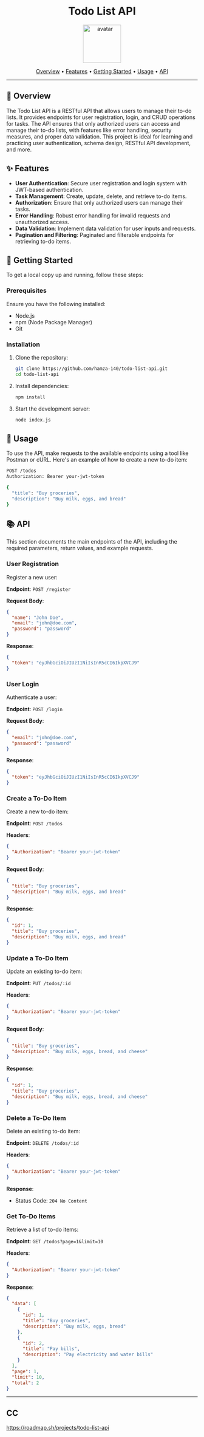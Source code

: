 <div align="center">
    
  # Todo List API
  
  <img src="https://imgs.search.brave.com/4_9vkMJro_MQJM-Mnfme-ztBgKAYwH6GcTk1qrU-vZk/rs:fit:860:0:0:0/g:ce/aHR0cHM6Ly9pbWFn/ZXMuZnJlZWltYWdl/cy5jb20vZmljL2lt/YWdlcy9pY29ucy8y/NDQzL2J1bmNoX29m/X2Nvb2xfYmx1aXNo/X2ljb25zLzUxMi90/b2RvLnBuZz9mbXQ" height="100" alt="avatar" />
  
  [Overview](#🎯-overview) •
  [Features](#✨-features) •
  [Getting Started](#🚀-getting-started) •
  [Usage](#📘-usage) •
  [API](#📚-api)
  
  </div>
  
  ---
  
  ## 🎯 Overview
  
  The Todo List API is a RESTful API that allows users to manage their to-do lists. It provides endpoints for user registration, login, and CRUD operations for tasks. The API ensures that only authorized users can access and manage their to-do lists, with features like error handling, security measures, and proper data validation. This project is ideal for learning and practicing user authentication, schema design, RESTful API development, and more.
  
  ## ✨ Features
  
  - **User Authentication**: Secure user registration and login system with JWT-based authentication.
  - **Task Management**: Create, update, delete, and retrieve to-do items.
  - **Authorization**: Ensure that only authorized users can manage their tasks.
  - **Error Handling**: Robust error handling for invalid requests and unauthorized access.
  - **Data Validation**: Implement data validation for user inputs and requests.
  - **Pagination and Filtering**: Paginated and filterable endpoints for retrieving to-do items.
  
  ## 🚀 Getting Started
  
  To get a local copy up and running, follow these steps:
  
  ### Prerequisites
  
  Ensure you have the following installed:
  
  - Node.js
  - npm (Node Package Manager)
  - Git
  
  ### Installation
  
  1. Clone the repository:
  
     ```bash
     git clone https://github.com/hamza-140/todo-list-api.git
     cd todo-list-api
     ```
  
  2. Install dependencies:
  
     ```bash
     npm install
     ```
  
  3. Start the development server:
     ```bash
     node index.js
     ```
  
  ## 📘 Usage
  
  To use the API, make requests to the available endpoints using a tool like Postman or cURL. Here's an example of how to create a new to-do item:
  
  ```bash
  POST /todos
  Authorization: Bearer your-jwt-token
  
  {
    "title": "Buy groceries",
    "description": "Buy milk, eggs, and bread"
  }
  ```
  
  ## 📚 API
  
  This section documents the main endpoints of the API, including the required parameters, return values, and example requests.
  
  ### User Registration
  
  Register a new user:
  
  **Endpoint**: `POST /register`
  
  **Request Body**:
  
  ```json
  {
    "name": "John Doe",
    "email": "john@doe.com",
    "password": "password"
  }
  ```
  
  **Response**:
  
  ```json
  {
    "token": "eyJhbGciOiJIUzI1NiIsInR5cCI6IkpXVCJ9"
  }
  ```
  
  ### User Login
  
  Authenticate a user:
  
  **Endpoint**: `POST /login`
  
  **Request Body**:
  
  ```json
  {
    "email": "john@doe.com",
    "password": "password"
  }
  ```
  
  **Response**:
  
  ```json
  {
    "token": "eyJhbGciOiJIUzI1NiIsInR5cCI6IkpXVCJ9"
  }
  ```
  
  ### Create a To-Do Item
  
  Create a new to-do item:
  
  **Endpoint**: `POST /todos`
  
  **Headers**:
  
  ```json
  {
    "Authorization": "Bearer your-jwt-token"
  }
  ```
  
  **Request Body**:
  
  ```json
  {
    "title": "Buy groceries",
    "description": "Buy milk, eggs, and bread"
  }
  ```
  
  **Response**:
  
  ```json
  {
    "id": 1,
    "title": "Buy groceries",
    "description": "Buy milk, eggs, and bread"
  }
  ```
  
  ### Update a To-Do Item
  
  Update an existing to-do item:
  
  **Endpoint**: `PUT /todos/:id`
  
  **Headers**:
  
  ```json
  {
    "Authorization": "Bearer your-jwt-token"
  }
  ```
  
  **Request Body**:
  
  ```json
  {
    "title": "Buy groceries",
    "description": "Buy milk, eggs, bread, and cheese"
  }
  ```
  
  **Response**:
  
  ```json
  {
    "id": 1,
    "title": "Buy groceries",
    "description": "Buy milk, eggs, bread, and cheese"
  }
  ```
  
  ### Delete a To-Do Item
  
  Delete an existing to-do item:
  
  **Endpoint**: `DELETE /todos/:id`
  
  **Headers**:
  
  ```json
  {
    "Authorization": "Bearer your-jwt-token"
  }
  ```
  
  **Response**:
  
  - Status Code: `204 No Content`
  
  ### Get To-Do Items
  
  Retrieve a list of to-do items:
  
  **Endpoint**: `GET /todos?page=1&limit=10`
  
  **Headers**:
  
  ```json
  {
    "Authorization": "Bearer your-jwt-token"
  }
  ```
  
  **Response**:
  
  ```json
  {
    "data": [
      {
        "id": 1,
        "title": "Buy groceries",
        "description": "Buy milk, eggs, bread"
      },
      {
        "id": 2,
        "title": "Pay bills",
        "description": "Pay electricity and water bills"
      }
    ],
    "page": 1,
    "limit": 10,
    "total": 2
  }
  ```
  
  ---

## CC
https://roadmap.sh/projects/todo-list-api